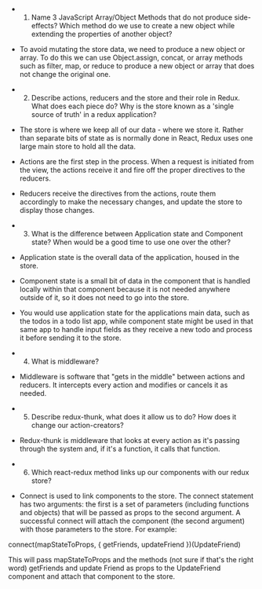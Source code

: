 * 1) Name 3 JavaScript Array/Object Methods that do not produce side-effects? Which method do we use to create a new object while extending the properties of another object?
* To avoid mutating the store data, we need to produce a new object or array. To do this we can use Object.assign, concat, or array methods such as filter, map, or reduce to produce a new object or array that does not change the original one.

* 2) Describe actions, reducers and the store and their role in Redux. What does each piece do? Why is the store known as a 'single source of truth' in a redux application?
* The store is where we keep all of our data - where we store it. Rather than separate bits of state as is normally done in React, Redux uses one large main store to hold all the data.
* Actions are the first step in the process. When a request is initiated from the view, the actions receive it and fire off the proper directives to the reducers.
* Reducers receive the directives from the actions, route them accordingly to make the necessary changes, and update the store to display those changes.

* 3) What is the difference between Application state and Component state? When would be a good time to use one over the other?
* Application state is the overall data of the application, housed in the store.
* Component state is a small bit of data in the component that is handled locally within that component because it is not needed anywhere outside of it, so it does not need to go into the store.
* You would use application state for the applications main data, such as the todos in a todo list app, while component state might be used in that same app to handle input fields as they receive a new todo and process it before sending it to the store.

* 4) What is middleware?
* Middleware is software that "gets in the middle" between actions and reducers. It intercepts every action and modifies or cancels it as needed.

* 5) Describe redux-thunk, what does it allow us to do? How does it change our action-creators?
* Redux-thunk is middleware that looks at every action as it's passing through the system and, if it's a function, it calls that function.

* 6) Which react-redux method links up our components with our redux store?
* Connect is used to link components to the store. The connect statement has two arguments: the first is a set of parameters (including functions and objects) that will be passed as props to the second argument. A successful connect will attach the component (the second argument) with those parameters to the store. For example:

connect(mapStateToProps, { getFriends, updateFriend })(UpdateFriend)

This will pass mapStateToProps and the methods (not sure if that's the right word) getFriends and update Friend as props to the UpdateFriend component and attach that component to the store.